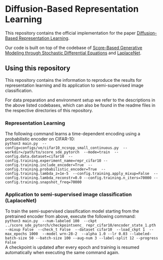 # Diffusion-Based Representation Learning

This repository contains the official implementation for the paper [Diffusion-Based Representation Learning](https://arxiv.org/abs/2105.14257).

Our code is built on top of the codebase of [Score-Based Generative Modeling through Stochastic Differential Equations](https://github.com/yang-song/score_sde_pytorch) and [LaplaceNet](https://github.com/psellcam/LaplaceNet).

## Using this repository
This repository contains the information to reproduce the results for representation learning and its application to semi-supervised image classification.

For data preparation and environment setup we refer to the descriptions in the above listed codebases, which can also be found in the readme files in the respective directories of this repository.

### Representation Learning
The following command learns a time-dependent encoding using a probabilistic encoder on CIFAR-10:<br>
`python3 main.py 
--config=configs/ve/cifar10_ncsnpp_small_continuous.py 
--workdir=/path/to/score_sde_pytorch 
--mode=train 
--config.data.dataset=cifar10 
--config.training.experiment_name=repr_cifar10
--config.training.include_encoder=True 
--config.training.probabilistic_encoder=True 
--config.training.lambda_z=1e-5 
--config.training.apply_mixup=False 
--config.training.lambda_reconstr=0.0
--config.training.n_iters=70000
--config.training.snapshot_freq=70000`

### Application to semi-supervised image classification (LaplaceNet)
To train the semi-supervised classification model starting from the pretrained encoder from above, execute the following command:<br>
`python3 main.py 
--num-labeled 100 
--ckpt ../score_sde_pytorch/checkpointsenc_ repr_cifar10/encoder_state_1.pth 
--mixup False 
--check_t False 
--dataset cifar10 
--load_ckpt 1 
--max_epochs 1000 
--model wrn-28-2 
--alpha 1.0 --lr 0.03 --labeled-batch-size 50 --batch-size 100 --aug-num 3 --label-split 12 --progress False`<br>
A checkpoint is updated after every epoch and training is resumed automatically when executing the same command again.
















